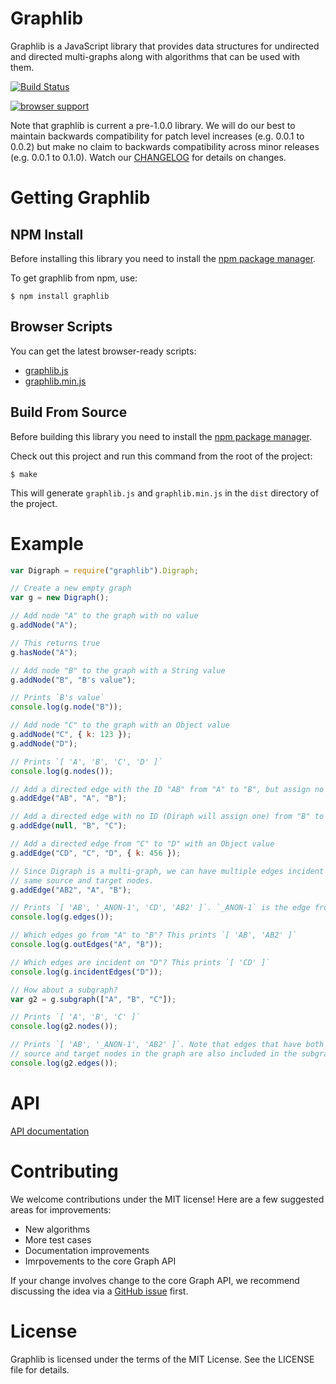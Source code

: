 # Graphlib

Graphlib is a JavaScript library that provides data structures for undirected
and directed multi-graphs along with algorithms that can be used with them.

[![Build Status](https://secure.travis-ci.org/cpettitt/graphlib.png)](http://travis-ci.org/cpettitt/graphlib)

[![browser support](https://ci.testling.com/cpettitt/graphlib.png)](https://ci.testling.com/cpettitt/graphlib)

Note that graphlib is current a pre-1.0.0 library. We will do our best to
maintain backwards compatibility for patch level increases (e.g. 0.0.1 to
0.0.2) but make no claim to backwards compatibility across minor releases (e.g.
0.0.1 to 0.1.0). Watch our [CHANGELOG](CHANGELOG.md) for details on changes.

# Getting Graphlib

## NPM Install

Before installing this library you need to install the [npm package manager].

To get graphlib from npm, use:

    $ npm install graphlib

## Browser Scripts

You can get the latest browser-ready scripts:

* [graphlib.js](http://cpettitt.github.io/project/graphlib/latest/graphlib.js)
* [graphlib.min.js](http://cpettitt.github.io/project/graphlib/latest/graphlib.min.js)

## Build From Source

Before building this library you need to install the [npm package manager].

Check out this project and run this command from the root of the project:

    $ make

This will generate `graphlib.js` and `graphlib.min.js` in the `dist` directory
of the project.

# Example

```js
var Digraph = require("graphlib").Digraph;

// Create a new empty graph
var g = new Digraph();

// Add node "A" to the graph with no value
g.addNode("A");

// This returns true
g.hasNode("A");

// Add node "B" to the graph with a String value
g.addNode("B", "B's value");

// Prints `B's value`
console.log(g.node("B"));

// Add node "C" to the graph with an Object value
g.addNode("C", { k: 123 });
g.addNode("D");

// Prints `[ 'A', 'B', 'C', 'D' ]`
console.log(g.nodes());

// Add a directed edge with the ID "AB" from "A" to "B", but assign no value
g.addEdge("AB", "A", "B");

// Add a directed edge with no ID (Diraph will assign one) from "B" to "C"
g.addEdge(null, "B", "C");

// Add a directed edge from "C" to "D" with an Object value
g.addEdge("CD", "C", "D", { k: 456 });

// Since Digraph is a multi-graph, we can have multiple edges incident on the
// same source and target nodes.
g.addEdge("AB2", "A", "B");

// Prints `[ 'AB', '_ANON-1', 'CD', 'AB2' ]`. `_ANON-1` is the edge from "B" to "C"
console.log(g.edges());

// Which edges go from "A" to "B"? This prints `[ 'AB', 'AB2' ]`
console.log(g.outEdges("A", "B"));

// Which edges are incident on "D"? This prints `[ 'CD' ]`
console.log(g.incidentEdges("D"));

// How about a subgraph?
var g2 = g.subgraph(["A", "B", "C"]);

// Prints `[ 'A', 'B', 'C' ]`
console.log(g2.nodes());

// Prints `[ 'AB', '_ANON-1', 'AB2' ]`. Note that edges that have both their
// source and target nodes in the graph are also included in the subgraph.
console.log(g2.edges());
```

# API

[API documentation](http://cpettitt.github.io/project/graphlib/latest/doc/index.html)

# Contributing

We welcome contributions under the MIT license! Here are a few suggested areas
for improvements:

* New algorithms
* More test cases
* Documentation improvements
* Imrpovements to the core Graph API

If your change involves change to the core Graph API, we recommend discussing
the idea via a [GitHub issue](https://github.com/cpettitt/graphlib/issues)
first.

# License

Graphlib is licensed under the terms of the MIT License. See the LICENSE file
for details.

[npm package manager]: http://npmjs.org/
